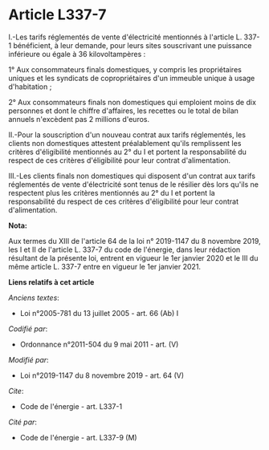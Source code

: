 # Article L337-7

I.-Les tarifs réglementés de vente d'électricité mentionnés à l'article L. 337-1 bénéficient, à leur demande, pour leurs
sites souscrivant une puissance inférieure ou égale à 36 kilovoltampères : 

1° Aux consommateurs finals domestiques, y compris les propriétaires uniques et les syndicats de copropriétaires d'un
immeuble unique à usage d'habitation ; 

2° Aux consommateurs finals non domestiques qui emploient moins de dix personnes et dont le chiffre d'affaires, les recettes
ou le total de bilan annuels n'excèdent pas 2 millions d'euros. 

II.-Pour la souscription d'un nouveau contrat aux tarifs réglementés, les clients non domestiques attestent préalablement
qu'ils remplissent les critères d'éligibilité mentionnés au 2° du I et portent la responsabilité du respect de ces critères
d'éligibilité pour leur contrat d'alimentation. 

III.-Les clients finals non domestiques qui disposent d'un contrat aux tarifs réglementés de vente d'électricité sont tenus
de le résilier dès lors qu'ils ne respectent plus les critères mentionnés au 2° du I et portent la responsabilité du respect
de ces critères d'éligibilité pour leur contrat d'alimentation.

**Nota:**

Aux termes du XIII de l'article 64 de la loi n° 2019-1147 du 8 novembre 2019, les I et II de l'article L. 337-7 du code de
l'énergie, dans leur rédaction résultant de la présente loi, entrent en vigueur le 1er janvier 2020 et le III du même article
L. 337-7 entre en vigueur le 1er janvier 2021.

**Liens relatifs à cet article**

_Anciens textes_:

  - Loi n°2005-781 du 13 juillet 2005 - art. 66 (Ab) I

_Codifié par_:

  - Ordonnance n°2011-504 du 9 mai 2011 - art. (V)

_Modifié par_:

  - Loi n°2019-1147 du 8 novembre 2019 - art. 64 (V)

_Cite_:

  - Code de l'énergie - art. L337-1

_Cité par_:

  - Code de l'énergie - art. L337-9 (M)
